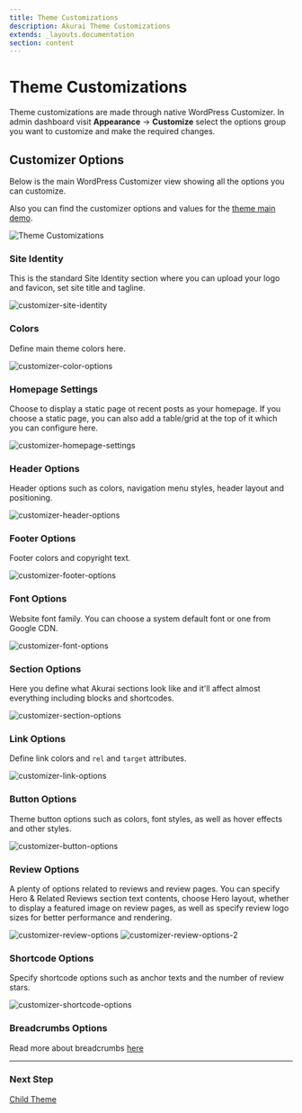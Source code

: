 ```yaml
---
title: Theme Customizations
description: Akurai Theme Customizations
extends: _layouts.documentation
section: content
---
```


# Theme Customizations

Theme customizations are made through native WordPress Customizer.
In admin dashboard visit **Appearance** &#8594; **Customize** select the options group you want to customize and make the required changes.

## Customizer Options

Below is the main WordPress Customizer view showing all the options you can customize.

Also you can find the customizer options and values for the [theme main demo](https://dinomatic.com/demos/akurai/one).

![Theme Customizations](/assets/images/akurai/akurai-customizations.png)

### Site Identity

This is the standard Site Identity section where you can upload your logo and favicon, set site title and tagline.

![customizer-site-identity](/assets/images/akurai/customizer/site-identity.png)

### Colors

Define main theme colors here.

![customizer-color-options](/assets/images/akurai/customizer/colors.png)

### Homepage Settings

Choose to display a static page ot recent posts as your homepage. If you choose a static page, you can also add a table/grid at the top of it which you can configure here.

![customizer-homepage-settings](/assets/images/akurai/customizer/homepage-settings.png)

### Header Options

Header options such as colors, navigation menu styles, header layout and positioning.

![customizer-header-options](/assets/images/akurai/customizer/header-options.png)

### Footer Options

Footer colors and copyright text.

![customizer-footer-options](/assets/images/akurai/customizer/footer-options.png)

### Font Options

Website font family. You can choose a system default font or one from Google CDN.

![customizer-font-options](/assets/images/akurai/customizer/font-options.png)

### Section Options

Here you define what Akurai sections look like and it'll affect almost everything including blocks and shortcodes.

![customizer-section-options](/assets/images/akurai/customizer/section-options.png)

### Link Options

Define link colors and `rel` and `target` attributes.

![customizer-link-options](/assets/images/akurai/customizer/link-options.png)

### Button Options

Theme button options such as colors, font styles, as well as hover effects and other styles.

![customizer-button-options](/assets/images/akurai/customizer/button-options.png)

### Review Options

A plenty of options related to reviews and review pages. You can specify Hero & Related Reviews section text contents, choose Hero layout, whether to display a featured image on review pages, as well as specify review logo sizes for better performance and rendering.

![customizer-review-options](/assets/images/akurai/customizer/review-options.png)
![customizer-review-options-2](/assets/images/akurai/customizer/review-options-2.png)

### Shortcode Options

Specify shortcode options such as anchor texts and the number of review stars.

![customizer-shortcode-options](/assets/images/akurai/customizer/shortcode-options.png)

### Breadcrumbs Options

Read more about breadcrumbs [here](/docs/akurai/breadcrumbs)

---

### Next Step

[Child Theme](/docs/akurai/child-theme/)
